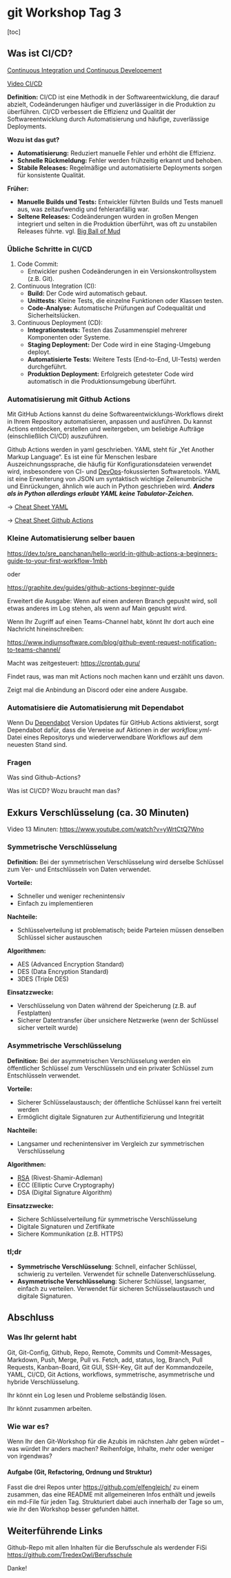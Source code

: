 # git Workshop Tag 3

[toc]

## Was ist CI/CD?

[Continuous Integration und  Continuous Developement](https://de.wikipedia.org/wiki/CI/CD)

[Video CI/CD](https://www.youtube.com/watch?v=YMJ_sdeDbFE)

**Definition:** CI/CD ist eine Methodik in  der Softwareentwicklung, die darauf abzielt, Codeänderungen häufiger und zuverlässiger in die Produktion zu überführen. CI/CD verbessert die  Effizienz und Qualität der Softwareentwicklung durch Automatisierung und häufige, zuverlässige Deployments.

**Wozu ist das gut?**

-   **Automatisierung:** Reduziert manuelle Fehler und erhöht die Effizienz.
-   **Schnelle Rückmeldung:** Fehler werden frühzeitig erkannt und behoben.
-   **Stabile Releases:** Regelmäßige und automatisierte Deployments sorgen für konsistente Qualität.

**Früher:**

-   **Manuelle Builds und Tests:** Entwickler führten Builds und Tests manuell aus, was zeitaufwendig und fehleranfällig war.
-   **Seltene Releases:** Codeänderungen wurden in großen  Mengen integriert und selten in die Produktion überführt, was oft zu  unstabilen Releases führte. vgl. [Big Ball of Mud](https://de.wikipedia.org/wiki/Big_Ball_of_Mud)

### Übliche Schritte in CI/CD

1.  Code Commit:
    -   Entwickler pushen Codeänderungen in ein Versionskontrollsystem (z.B. Git).
2.  Continuous Integration (CI):
    -   **Build:** Der Code wird automatisch gebaut.
    -   **Unittests:** Kleine Tests, die einzelne Funktionen oder Klassen testen.
    -   **Code-Analyse:** Automatische Prüfungen auf Codequalität und Sicherheitslücken.
3.  Continuous Deployment (CD):
    -   **Integrationstests:** Testen das Zusammenspiel mehrerer Komponenten oder Systeme.
    -   **Staging Deployment:** Der Code wird in eine Staging-Umgebung deployt.
    -   **Automatisierte Tests:** Weitere Tests (End-to-End, UI-Tests) werden durchgeführt.
    -   **Produktion Deployment:** Erfolgreich getesteter Code wird automatisch in die Produktionsumgebung überführt.

### Automatisierung mit Github Actions

Mit GitHub Actions kannst du deine Softwareentwicklungs-Workflows direkt in Ihrem  Repository automatisieren, anpassen und ausführen. Du kannst Actions entdecken, erstellen und weitergeben, um beliebige Aufträge (einschließlich CI/CD) auszuführen.

Github Actions werden in yaml geschrieben. YAML steht für „Yet Another Markup Language“. Es ist eine  für Menschen lesbare Auszeichnungssprache, die häufig für  Konfigurationsdateien verwendet wird, insbesondere von CI- und  [DevOps](https://de.wikipedia.org/wiki/DevOps)-fokussierten Softwaretools. YAML ist eine Erweiterung von JSON um syntaktisch  wichtige Zeilenumbrüche und Einrückungen, ähnlich wie auch in Python  geschrieben wird. ***Anders als in Python allerdings erlaubt YAML  keine Tabulator-Zeichen.***

→ [Cheat Sheet YAML](https://quickref.me/yaml.html) 

→ [Cheat Sheet Github Actions](https://resources.github.com/actions/github-actions-cheat/)

### Kleine Automatisierung selber bauen

https://dev.to/sre_panchanan/hello-world-in-github-actions-a-beginners-guide-to-your-first-workflow-1mbh

oder

https://graphite.dev/guides/github-actions-beginner-guide

Erweitert die Ausgabe: Wenn auf einen anderen Branch  gepusht wird, soll etwas anderes im Log stehen, als wenn auf Main  gepusht wird.

Wenn Ihr Zugriff auf einen Teams-Channel habt, könnt Ihr dort auch eine Nachricht hineinschreiben:

https://www.indiumsoftware.com/blog/github-event-request-notification-to-teams-channel/

Macht was zeitgesteuert: https://crontab.guru/

Findet raus, was man mit Actions noch machen kann und erzählt uns davon.

Zeigt mal die Anbindung an Discord oder eine andere Ausgabe.

### Automatisiere die Automatisierung mit Dependabot

Wenn Du [Dependabot](https://docs.github.com/de/code-security/dependabot/working-with-dependabot/keeping-your-actions-up-to-date-with-dependabot) Version Updates für GitHub Actions aktivierst, sorgt Dependabot dafür, dass die Verweise auf Aktionen in der *workflow.yml*-Datei  eines Repositorys und wiederverwendbare Workflows  auf dem neuesten Stand sind.

### Fragen

Was sind Github-Actions?

Was ist CI/CD? Wozu braucht man das?

## Exkurs Verschlüsselung (ca. 30 Minuten)

Video 13 Minuten: https://www.youtube.com/watch?v=yWrtCtQ7Wno

### Symmetrische Verschlüsselung

**Definition:** Bei der symmetrischen Verschlüsselung wird derselbe Schlüssel zum Ver- und Entschlüsseln von Daten verwendet.

**Vorteile:**

-   Schneller und weniger rechenintensiv
-   Einfach zu implementieren

**Nachteile:**

-   Schlüsselverteilung ist problematisch; beide Parteien müssen denselben Schlüssel sicher austauschen

**Algorithmen:**

-   AES (Advanced Encryption Standard)
-   DES (Data Encryption Standard)
-   3DES (Triple DES)

**Einsatzzwecke:**

-   Verschlüsselung von Daten während der Speicherung (z.B. auf Festplatten)
-   Sicherer Datentransfer über unsichere Netzwerke (wenn der Schlüssel sicher verteilt wurde)

### Asymmetrische Verschlüsselung

**Definition:** Bei der asymmetrischen Verschlüsselung werden ein öffentlicher  Schlüssel zum Verschlüsseln und ein privater Schlüssel zum Entschlüsseln verwendet.

**Vorteile:**

-   Sicherer Schlüsselaustausch; der öffentliche Schlüssel kann frei verteilt werden
-   Ermöglicht digitale Signaturen zur Authentifizierung und Integrität

**Nachteile:**

-   Langsamer und rechenintensiver im Vergleich zur symmetrischen Verschlüsselung

**Algorithmen:**

-   [RSA](https://de.wikipedia.org/wiki/RSA-Kryptosystem) (Rivest-Shamir-Adleman)
-   ECC (Elliptic Curve Cryptography)
-   DSA (Digital Signature Algorithm)

**Einsatzzwecke:**

-   Sichere Schlüsselverteilung für symmetrische Verschlüsselung
-   Digitale Signaturen und Zertifikate
-   Sichere Kommunikation (z.B. HTTPS)

### tl;dr

-   **Symmetrische Verschlüsselung**: Schnell, einfacher Schlüssel, schwierig zu verteilen. Verwendet für schnelle Datenverschlüsselung.
-   **Asymmetrische Verschlüsselung**: Sicherer Schlüssel, langsamer, einfach zu verteilen. Verwendet für sicheren Schlüsselaustausch und digitale Signaturen.

## Abschluss

### Was Ihr gelernt habt

Git, Git-Config, Github, Repo, Remote, Commits und Commit-Messages,  Markdown, Push, Merge, Pull vs. Fetch, add, status, log, Branch, Pull Requests,  Kanban-Board, Git GUI, SSH-Key, Git auf der Kommandozeile, YAML, CI/CD,  Git Actions, workflows, symmetrische, asymmetrische und hybride  Verschlüsselung. 

Ihr könnt ein Log lesen und Probleme selbständig lösen.

Ihr könnt zusammen arbeiten.

### Wie war es?

Wenn Ihr den Git-Workshop für die Azubis im nächsten Jahr geben würdet – was würdet Ihr anders machen? Reihenfolge, Inhalte, mehr oder weniger von  irgendwas?

#### Aufgabe (Git, Refactoring, Ordnung und Struktur)

Fasst die drei Repos unter https://github.com/elfengleich/ zu einem zusammen, das eine README mit allgemeineren Infos enthält und jeweils ein md-File für jeden Tag. Strukturiert dabei auch innerhalb der Tage so um, wie ihr den Workshop besser gefunden hättet. 

## Weiterführende Links

Github-Repo mit allen Inhalten für die Berufsschule als werdender FiSi https://github.com/TredexOwl/Berufsschule



Danke!